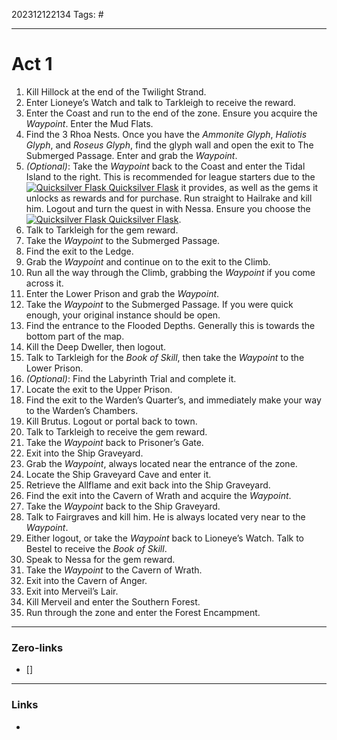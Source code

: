 202312122134
Tags: #

---
# Act 1

1. Kill Hillock at the end of the Twilight Strand.
2. Enter Lioneye’s Watch and talk to Tarkleigh to receive the reward.
3. Enter the Coast and run to the end of the zone. Ensure you acquire the _Waypoint_. Enter the Mud Flats.
4. Find the 3 Rhoa Nests. Once you have the _Ammonite Glyph_, _Haliotis Glyph_, and _Roseus Glyph_, find the glyph wall and open the exit to The Submerged Passage. Enter and grab the _Waypoint_.
5. _(Optional)_: Take the _Waypoint_ back to the Coast and enter the Tidal Island to the right. This is recommended for league starters due to the [![Quicksilver Flask](https://www.poe-vault.com/uploads/poe-items/3241-Item.png "Quicksilver Flask") Quicksilver Flask](https://www.poe-vault.com/items/quicksilver-flask) it provides, as well as the gems it unlocks as rewards and for purchase. Run straight to Hailrake and kill him. Logout and turn the quest in with Nessa. Ensure you choose the [![Quicksilver Flask](https://www.poe-vault.com/uploads/poe-items/3241-Item.png "Quicksilver Flask") Quicksilver Flask](https://www.poe-vault.com/items/quicksilver-flask).
6. Talk to Tarkleigh for the gem reward.
7. Take the _Waypoint_ to the Submerged Passage.
8. Find the exit to the Ledge.
9. Grab the _Waypoint_ and continue on to the exit to the Climb.
10. Run all the way through the Climb, grabbing the _Waypoint_ if you come across it.
11. Enter the Lower Prison and grab the _Waypoint_.
12. Take the _Waypoint_ to the Submerged Passage. If you were quick enough, your original instance should be open.
13. Find the entrance to the Flooded Depths. Generally this is towards the bottom part of the map.
14. Kill the Deep Dweller, then logout.
15. Talk to Tarkleigh for the _Book of Skill_, then take the _Waypoint_ to the Lower Prison.
16. _(Optional)_: Find the Labyrinth Trial and complete it.
17. Locate the exit to the Upper Prison.
18. Find the exit to the Warden’s Quarter’s, and immediately make your way to the Warden’s Chambers.
19. Kill Brutus. Logout or portal back to town.
20. Talk to Tarkleigh to receive the gem reward.
21. Take the _Waypoint_ back to Prisoner’s Gate.
22. Exit into the Ship Graveyard.
23. Grab the _Waypoint_, always located near the entrance of the zone.
24. Locate the Ship Graveyard Cave and enter it.
25. Retrieve the Allflame and exit back into the Ship Graveyard.
26. Find the exit into the Cavern of Wrath and acquire the _Waypoint_.
27. Take the _Waypoint_ back to the Ship Graveyard.
28. Talk to Fairgraves and kill him. He is always located very near to the _Waypoint_.
29. Either logout, or take the _Waypoint_ back to Lioneye’s Watch. Talk to Bestel to receive the _Book of Skill_.
30. Speak to Nessa for the gem reward.
31. Take the _Waypoint_ to the Cavern of Wrath.
32. Exit into the Cavern of Anger.
33. Exit into Merveil’s Lair.
34. Kill Merveil and enter the Southern Forest.
35. Run through the zone and enter the Forest Encampment.


---
### Zero-links

- []

---
### Links

-